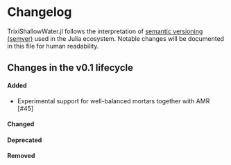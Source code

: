 # Changelog

TrixiShallowWater.jl follows the interpretation of
[semantic versioning (semver)](https://julialang.github.io/Pkg.jl/dev/compatibility/#Version-specifier-format-1)
used in the Julia ecosystem. Notable changes will be documented in this file
for human readability.


## Changes in the v0.1 lifecycle

#### Added

- Experimental support for well-balanced mortars together with AMR [#45]

#### Changed

#### Deprecated

#### Removed
